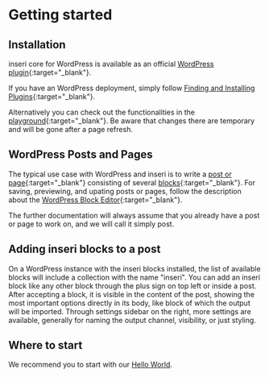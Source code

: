# Getting started

## Installation

inseri core for WordPress is available as an official [WordPress plugin](https://wordpress.org/plugins/inseri-core/){:target="\_blank"}.

If you have an WordPress deployment, simply follow [Finding and Installing Plugins](https://wordpress.org/documentation/article/manage-plugins/#finding-and-installing-plugins-1){:target="\_blank"}.

Alternatively you can check out the functionalities in the [playground](https://inseri.swiss/playground/){:target="\_blank"}.
Be aware that changes there are temporary and will be gone after a page refresh.

## WordPress Posts and Pages

The typical use case with WordPress and inseri is to write a [post or page](https://wordpress.com/support/post-vs-page/){:target="\_blank"} consisting of several [blocks](https://wordpress.org/support/article/blocks/){:target="\_blank"}.
For saving, previewing, and upating posts or pages, follow the description about the [WordPress Block Editor](https://wordpress.org/support/article/wordpress-editor/){:target="\_blank"}.

The further documentation will always assume that you already have a post or page to work on, and we will call it simply post.

## Adding inseri blocks to a post

On a WordPress instance with the inseri blocks installed, the list of available blocks will include a collection with the name "inseri".
You can add an inseri block like any other block through the plus sign on top left or inside a post.
After accepting a block, it is visible in the content of the post, showing the most important options directly in its body,
like block of which the output will be imported.
Through settings sidebar on the right, more settings are available, generally for naming the output channel, visibility, or just styling.

## Where to start

We recommend you to start with our [Hello World](./tutorials/hello-world.md).
